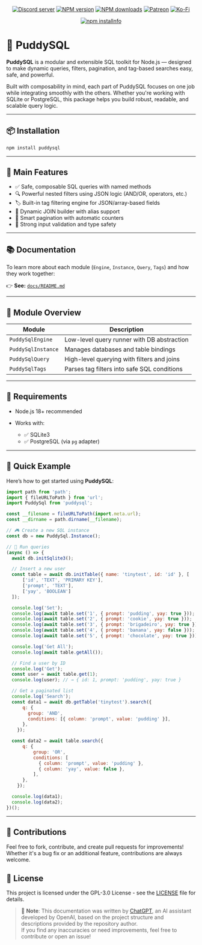 <div align="center">
<p>
    <a href="https://discord.gg/TgHdvJd"><img src="https://img.shields.io/discord/413193536188579841?color=7289da&logo=discord&logoColor=white" alt="Discord server" /></a>
    <a href="https://www.npmjs.com/package/puddysql"><img src="https://img.shields.io/npm/v/puddysql.svg?maxAge=3600" alt="NPM version" /></a>
    <a href="https://www.npmjs.com/package/puddysql"><img src="https://img.shields.io/npm/dt/puddysql.svg?maxAge=3600" alt="NPM downloads" /></a>
    <a href="https://www.patreon.com/JasminDreasond"><img src="https://img.shields.io/badge/donate-patreon-F96854.svg?logo=patreon" alt="Patreon" /></a>
    <a href="https://ko-fi.com/jasmindreasond"><img src="https://img.shields.io/badge/donate-ko%20fi-29ABE0.svg?logo=ko-fi" alt="Ko-Fi" /></a>
</p>
<p>
    <a href="https://nodei.co/npm/puddysql/"><img src="https://nodei.co/npm/puddysql.png?downloads=true&stars=true" alt="npm installnfo" /></a>
</p>
</div>

# 🍮 PuddySQL

**PuddySQL** is a modular and extensible SQL toolkit for Node.js — designed to make dynamic queries, filters, pagination, and tag-based searches easy, safe, and powerful.

Built with composability in mind, each part of PuddySQL focuses on one job while integrating smoothly with the others. Whether you're working with SQLite or PostgreSQL, this package helps you build robust, readable, and scalable query logic.

---

## 📦 Installation

```bash
npm install puddysql
```

---

## 🧱 Main Features

* ✅ Safe, composable SQL queries with named methods
* 🔍 Powerful nested filters using JSON logic (AND/OR, operators, etc.)
* 🏷️ Built-in tag filtering engine for JSON/array-based fields
* 🔗 Dynamic JOIN builder with alias support
* 📃 Smart pagination with automatic counters
* 🧪 Strong input validation and type safety

---

## 📚 Documentation

To learn more about each module (`Engine`, `Instance`, `Query`, `Tags`) and how they work together:

👉 **See:** [`docs/README.md`](./docs/README.md)

---

## 🔧 Module Overview

| Module             | Description                                 |
| ------------------ | ------------------------------------------- |
| `PuddySqlEngine`   | Low-level query runner with DB abstraction  |
| `PuddySqlInstance` | Manages databases and table bindings        |
| `PuddySqlQuery`    | High-level querying with filters and joins  |
| `PuddySqlTags`     | Parses tag filters into safe SQL conditions |

---

## 🧪 Requirements

* Node.js 18+ recommended
* Works with:

  * ✅ SQLite3
  * ✅ PostgreSQL (via `pg` adapter)

---

## 🚀 Quick Example

Here’s how to get started using **PuddySQL**:

```js
import path from 'path';
import { fileURLToPath } from 'url';
import PuddySql from 'puddysql';

const __filename = fileURLToPath(import.meta.url);
const __dirname = path.dirname(__filename);

// 🎮 Create a new SQL instance
const db = new PuddySql.Instance();

// 📡 Run queries
(async () => {
  await db.initSqlite3();

  // Insert a new user
  const table = await db.initTable({ name: 'tinytest', id: 'id' }, [
      ['id', 'TEXT', 'PRIMARY KEY'],
      ['prompt', 'TEXT'],
      ['yay', 'BOOLEAN']
  ]);

  console.log('Set');
  console.log(await table.set('1', { prompt: 'pudding', yay: true }));
  console.log(await table.set('2', { prompt: 'cookie', yay: true }));
  console.log(await table.set('3', { prompt: 'brigadeiro', yay: true }));
  console.log(await table.set('4', { prompt: 'banana', yay: false }));
  console.log(await table.set('5', { prompt: 'chocolate', yay: true }));

  console.log('Get All');
  console.log(await table.getAll());

  // Find a user by ID
  console.log('Get');
  const user = await table.get(1);
  console.log(user); // → { id: 1, prompt: 'pudding', yay: true }

  // Get a paginated list
  console.log('Search');
  const data1 = await db.getTable('tinytest').search({
      q: {
        group: 'AND',
        conditions: [{ column: 'prompt', value: 'pudding' }],
      },
    });

  const data2 = await table.search({
      q: {
          group: 'OR',
          conditions: [
            { column: 'prompt', value: 'pudding' },
            { column: 'yay', value: false },
          ],
      },
    });

  console.log(data1); 
  console.log(data2); 
})();
```

---

## 🤝 Contributions

Feel free to fork, contribute, and create pull requests for improvements! Whether it's a bug fix or an additional feature, contributions are always welcome.

## 📝 License

This project is licensed under the GPL-3.0 License - see the [LICENSE](LICENSE) file for details.

> 🧠 **Note**: This documentation was written by [ChatGPT](https://openai.com/chatgpt), an AI assistant developed by OpenAI, based on the project structure and descriptions provided by the repository author.  
> If you find any inaccuracies or need improvements, feel free to contribute or open an issue!